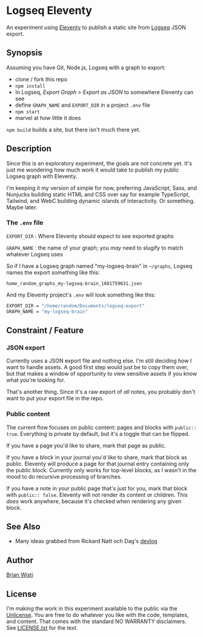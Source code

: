 # Logseq Eleventy

An experiment using [Eleventy][eleventy] to publish a static site from [Logseq][logseq] JSON export.

[eleventy]: https://www.11ty.dev
[logseq]: https://logseq.com

## Synopsis

Assuming you have Git, Node.js, Logseq with a graph to export:

- clone / fork this repo
- `npm install`
- In Logseq, *Export Graph > Export as JSON* to somewhere Eleventy can see
- define `GRAPH_NAME` and `EXPORT_DIR` in a project `.env` file
- `npm start`
- marvel at how little it does

`npm build` builds a site, but there isn't much there yet.

## Description

Since this is an exploratory experiment, the goals are not concrete yet. It's just me wondering how much work it would take to publish my public Logseq graph with Eleventy.

I'm keeping it my version of simple for now, preferring JavaScript, Sass, and Nunjucks building static HTML and CSS over say for example TypeScript, Tailwind, and WebC building dynamic islands of interactivity. Or something. Maybe later.

### The `.env` file

`EXPORT_DIR`
: Where Eleventy should expect to see exported graphs

`GRAPH_NAME`
: the name of your graph; you *may* need to slugify to match whatever Logseq uses

So if I have a Logseq graph named "my-logseq-brain" in `~/graphs`, Logseq names the export something like this:

    home_random_graphs_my-logseq-brain_1681759631.json

And my Eleventy project's `.env` will look something like this:

```sh
EXPORT_DIR = "/home/random/Documents/logseq-export"
GRAPH_NAME = "my-logseq-brain"
```

## Constraint / Feature

### JSON export

Currently uses a JSON export file and nothing else. I'm still deciding how I want to handle assets. A good first step would just be to copy them over, but that makes a window of opportunity to view sensitive assets if you know what you're looking for.

That's another thing. Since it's a raw export of *all* notes, you probably don't want to put your export file in the repo.

### Public content

The current flow focuses on public content: pages and blocks with `public:: true`. Everything is private by default, but it's a toggle that can be flipped.

If you have a page you'd like to share, mark that page as public.

If you have a block in your journal you'd like to share, mark that block as public. Eleventy will produce a page for that journal entry containing only the public block. Currently only works for top-level blocks, as I wasn't in the mood to do recursive processing of branches.

If you have a note in your public page that's just for you, mark that block with `public:: false`. Eleventy will not render its content or children. This *does* work anywhere, because it's checked when rendering any given block.

## See Also

- Many ideas grabbed from Rickard Natt och Dag's [devlog][devlog]

[devlog]: https://github.com/believer/devlog

## Author

[Brian Wisti][rgb-home]

[rgb-home]: https://randomgeekery.org

## License

I'm making the work in this experiment available to the public via the [Unlicense][unlicense]. You are free to do whatever you like with the code, templates, and content. That comes with the standard NO WARRANTY disclaimers. See [LICENSE.txt](./LICENSE.txt) for the text.

[unlicense]: https://unlicense.org
